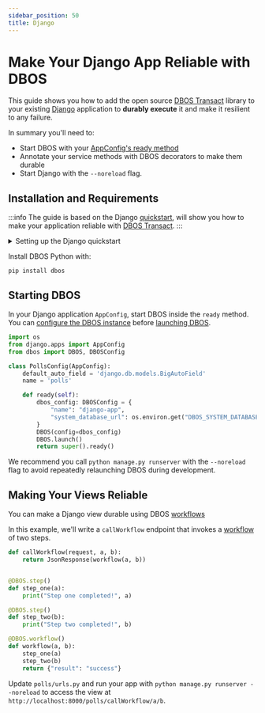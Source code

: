 ```yaml
---
sidebar_position: 50
title: Django
---
```


# Make Your Django App Reliable with DBOS

This guide shows you how to add the open source [DBOS Transact](https://github.com/dbos-inc/dbos-transact-py) library to your existing [Django](https://www.djangoproject.com/) application to **durably execute** it and make it resilient to any failure.

In summary you'll need to:
- Start DBOS with your [AppConfig's ready method](https://docs.djangoproject.com/en/5.2/ref/applications/#django.apps.AppConfig.ready)
- Annotate your service methods with DBOS decorators to make them durable
- Start Django with the `--noreload` flag.

## Installation and Requirements
:::info
The guide is based on the Django [quickstart](https://docs.djangoproject.com/en/5.2/intro/tutorial01/), will show you how to make your application reliable with [DBOS Transact](https://github.com/dbos-inc/dbos-transact-py).
:::

<details>
<summary>Setting up the Django quickstart</summary>

This application was created with:

```shell
python3 -m venv .venv
source .venv/bin/activate
pip install django
django-admin startproject djangodbos .
python manage.py startapp polls
```

Then, configure `djangodbos/settings.py` to [use Postgres](https://docs.djangoproject.com/en/5.2/ref/settings/#databases) and run `python manage.py migrate`.
</details>

Install DBOS Python with:
```shell
pip install dbos
```

## Starting DBOS

In your Django application `AppConfig`, start DBOS inside the `ready` method. You can [configure the DBOS instance](https://docs.dbos.dev/python/reference/configuration) before [launching DBOS](https://docs.dbos.dev/python/reference/dbos-class#launch).


```python
import os
from django.apps import AppConfig
from dbos import DBOS, DBOSConfig

class PollsConfig(AppConfig):
    default_auto_field = 'django.db.models.BigAutoField'
    name = 'polls'

    def ready(self):
        dbos_config: DBOSConfig = {
            "name": "django-app",
            "system_database_url": os.environ.get("DBOS_SYSTEM_DATABASE_URL"),
        }
        DBOS(config=dbos_config)
        DBOS.launch()
        return super().ready()
```

We recommend you call `python manage.py runserver` with the `--noreload` flag to avoid repeatedly relaunching DBOS during development.

## Making Your Views Reliable

You can make a Django view durable using DBOS [workflows](../python/tutorials/workflow-tutorial.md)

In this example, we'll write a `callWorkflow` endpoint that invokes a [workflow](../python/tutorials/workflow-tutorial) of two steps.

```python
def callWorkflow(request, a, b):
    return JsonResponse(workflow(a, b))


@DBOS.step()
def step_one(a):
    print("Step one completed!", a)

@DBOS.step()
def step_two(b):
    print("Step two completed!", b)

@DBOS.workflow()
def workflow(a, b):
    step_one(a)
    step_two(b)
    return {"result": "success"}
```

Update `polls/urls.py` and run your app with `python manage.py runserver --noreload` to access the view at `http://localhost:8000/polls/callWorkflow/a/b`.
